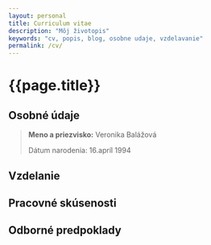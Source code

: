 ```yaml
---
layout: personal
title: Curriculum vitae
description: "Môj životopis"
keywords: "cv, popis, blog, osobne udaje, vzdelavanie"
permalink: /cv/
---
```

{{page.title}}
============

**Osobné údaje**
------------

> **Meno a priezvisko:** Veronika Balážová
>
> Dátum narodenia: 16.apríl 1994

Vzdelanie
---------

Pracovné skúsenosti
-------------------

Odborné predpoklady
-------------------